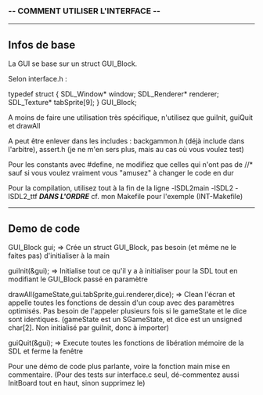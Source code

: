 ### -- COMMENT UTILISER L'INTERFACE --

-----------
Infos de base
-----------

La GUI se base sur un struct GUI_Block.

Selon interface.h :

 typedef struct {
	SDL_Window* window;
	SDL_Renderer* renderer;
	SDL_Texture* tabSprite[9];
} GUI_Block;

A moins de faire une utilisation très spécifique, n'utilisez que guiInit, guiQuit et drawAll

A peut être enlever dans les includes : backgammon.h (déjà include dans l'arbitre), assert.h (je ne m'en sers plus, mais au cas où vous voulez test)

Pour les constants avec #define, ne modifiez que celles qui n'ont pas de //* sauf si vous voulez vraiment vous "amusez" à changer le code en dur

Pour la compilation, utilisez tout à la fin de la ligne -lSDL2main -lSDL2 -lSDL2_ttf ***DANS L'ORDRE***
cf. mon Makefile pour l'exemple (INT-Makefile)

-----------
Demo de code
-----------

GUI_Block gui;
=> Crée un struct GUI_Block, pas besoin (et même ne le faites pas) d'initialiser à la main

guiInit(&gui);
=> Initialise tout ce qu'il y a à initialiser pour la SDL tout en modifiant le GUI_Block passé en paramètre

drawAll(gameState,gui.tabSprite,gui.renderer,dice);
=> Clean l'écran et appelle toutes les fonctions de dessin d'un coup avec des paramètres optimisés. Pas besoin de l'appeler plusieurs fois si le gameState et le dice sont identiques.
(gameState est un SGameState, et dice est un unsigned char[2]. Non initialisé par guiInit, donc à importer)

guiQuit(&gui);
=> Execute toutes les fonctions de libération mémoire de la SDL et ferme la fenêtre



Pour une démo de code plus parlante, voire la fonction main mise en commentaire. (Pour des tests sur interface.c seul, dé-commentez aussi InitBoard tout en haut, sinon supprimez le)
